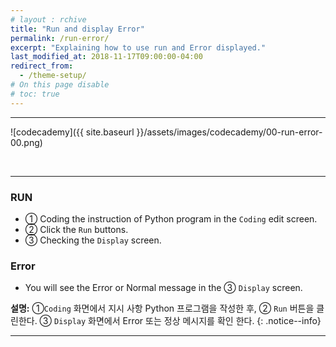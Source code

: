 ```yaml
---
# layout : rchive
title: "Run and display Error"
permalink: /run-error/
excerpt: "Explaining how to use run and Error displayed."
last_modified_at: 2018-11-17T09:00:00-04:00
redirect_from:
  - /theme-setup/
# On this page disable
# toc: true
---
```

    
    
    
<hr/>

![codecademy]({{ site.baseurl }}/assets/images/codecademy/00-run-error-00.png)    

<br>
<hr/>

### RUN
* ① Coding the instruction of Python program in the `Coding` edit screen.
* ② Click the `Run` buttons.
* ③ Checking the `Display` screen.

### Error
* You will see the Error or Normal message in the ③ `Display` screen.

**설명:** ①`Coding` 화면에서 지시 사항 Python 프로그램을 작성한 후, ② `Run` 버튼을 클린한다. ③ `Display` 화면에서 Error 또는 정상 메시지를 확인 한다. 
{: .notice--info}


<hr/>    
<br>    